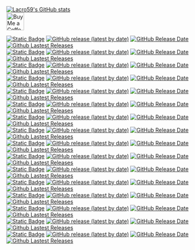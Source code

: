 [![Lacro59's GitHub stats](https://github-readme-stats-ek35o4wzd-lacro59.vercel.app/api?username=lacro59&theme=nord&show_icons=true)](https://github.com/anuraghazra/github-readme-stats)  
<a href='https://ko-fi.com/lacro59'><img height='35' style='border:0px;height:46px;' src='https://az743702.vo.msecnd.net/cdn/kofi3.png?v=0' border='0' alt='Buy Me a Coffee at ko-fi.com' /></a>

[![Static Badge](https://img.shields.io/badge/playnite-backgroundchanger-plugin?color=8A2BE2)](https://github.com/Lacro59/playnite-backgroundchanger-plugin)
[![GitHub release (latest by date)](https://img.shields.io/github/v/release/Lacro59/playnite-backgroundchanger-plugin?cacheSeconds=5000&logo=github)](https://github.com/Lacro59/playnite-backgroundchanger-plugin/releases/latest)
[![GitHub Release Date](https://img.shields.io/github/release-date/Lacro59/playnite-backgroundchanger-plugin?cacheSeconds=5000)](https://github.com/Lacro59/playnite-backgroundchanger-plugin/releases/latest)
[![Github Lastest Releases](https://img.shields.io/github/downloads/Lacro59/playnite-backgroundchanger-plugin/latest/total.svg)]()  
[![Static Badge](https://img.shields.io/badge/playnite-checkdlc-plugin?color=8A2BE2)](https://github.com/Lacro59/playnite-checkdlc-plugin)
[![GitHub release (latest by date)](https://img.shields.io/github/v/release/Lacro59/playnite-checkdlc-plugin?cacheSeconds=5000&logo=github)](https://github.com/Lacro59/playnite-checkdlc-plugin/releases/latest)
[![GitHub Release Date](https://img.shields.io/github/release-date/Lacro59/playnite-checkdlc-plugin?cacheSeconds=5000)](https://github.com/Lacro59/playnite-checkdlc-plugin/releases/latest)
[![Github Lastest Releases](https://img.shields.io/github/downloads/Lacro59/playnite-checkdlc-plugin/latest/total.svg)]()  
[![Static Badge](https://img.shields.io/badge/playnite-checklocalizations-plugin?color=8A2BE2)](https://github.com/Lacro59/playnite-checklocalizations-plugin)
[![GitHub release (latest by date)](https://img.shields.io/github/v/release/Lacro59/playnite-checklocalizations-plugin?cacheSeconds=5000&logo=github)](https://github.com/Lacro59/playnite-checklocalizations-plugin/releases/latest)
[![GitHub Release Date](https://img.shields.io/github/release-date/Lacro59/playnite-checklocalizations-plugin?cacheSeconds=5000)](https://github.com/Lacro59/playnite-checklocalizations-plugin/releases/latest)
[![Github Lastest Releases](https://img.shields.io/github/downloads/Lacro59/playnite-checklocalizations-plugin/latest/total.svg)]()  
[![Static Badge](https://img.shields.io/badge/playnite-defaultextend-theme?color=8A2BE2)](https://github.com/Lacro59/playnite-defaultextend-theme)
[![GitHub release (latest by date)](https://img.shields.io/github/v/release/Lacro59/playnite-defaultextend-theme?cacheSeconds=5000&logo=github)](https://github.com/Lacro59/playnite-defaultextend-theme/releases/latest)
[![GitHub Release Date](https://img.shields.io/github/release-date/Lacro59/playnite-defaultextend-theme?cacheSeconds=5000)](https://github.com/Lacro59/playnite-defaultextend-theme/releases/latest)
[![Github Lastest Releases](https://img.shields.io/github/downloads/Lacro59/playnite-defaultextend-theme/latest/total.svg)]()  
[![Static Badge](https://img.shields.io/badge/playnite-descriptioneditor-plugin?color=8A2BE2)](https://github.com/Lacro59/playnite-descriptioneditor-plugin)
[![GitHub release (latest by date)](https://img.shields.io/github/v/release/Lacro59/playnite-descriptioneditor-plugin?cacheSeconds=5000&logo=github)](https://github.com/Lacro59/playnite-descriptioneditor-plugin/releases/latest)
[![GitHub Release Date](https://img.shields.io/github/release-date/Lacro59/playnite-descriptioneditor-plugin?cacheSeconds=5000)](https://github.com/Lacro59/playnite-descriptioneditor-plugin/releases/latest)
[![Github Lastest Releases](https://img.shields.io/github/downloads/Lacro59/playnite-descriptioneditor-plugin/latest/total.svg)]()  
[![Static Badge](https://img.shields.io/badge/playnite-gameactivity-plugin?color=8A2BE2)](https://github.com/Lacro59/playnite-gameactivity-plugin)
[![GitHub release (latest by date)](https://img.shields.io/github/v/release/Lacro59/playnite-gameactivity-plugin?cacheSeconds=5000&logo=github)](https://github.com/Lacro59/playnite-gameactivity-plugin/releases/latest)
[![GitHub Release Date](https://img.shields.io/github/release-date/Lacro59/playnite-gameactivity-plugin?cacheSeconds=5000)](https://github.com/Lacro59/playnite-gameactivity-plugin/releases/latest)
[![Github Lastest Releases](https://img.shields.io/github/downloads/Lacro59/playnite-gameactivity-plugin/latest/total.svg)]()  
[![Static Badge](https://img.shields.io/badge/playnite-howlongtobeat-plugin?color=8A2BE2)](https://github.com/Lacro59/playnite-howlongtobeat-plugin)
[![GitHub release (latest by date)](https://img.shields.io/github/v/release/Lacro59/playnite-howlongtobeat-plugin?cacheSeconds=5000&logo=github)](https://github.com/Lacro59/playnite-howlongtobeat-plugin/releases/latest)
[![GitHub Release Date](https://img.shields.io/github/release-date/Lacro59/playnite-howlongtobeat-plugin?cacheSeconds=5000)](https://github.com/Lacro59/playnite-howlongtobeat-plugin/releases/latest)
[![Github Lastest Releases](https://img.shields.io/github/downloads/Lacro59/playnite-howlongtobeat-plugin/latest/total.svg)]()  
[![Static Badge](https://img.shields.io/badge/playnite-indiegala-plugin?color=8A2BE2)](https://github.com/Lacro59/playnite-indiegala-plugin)
[![GitHub release (latest by date)](https://img.shields.io/github/v/release/Lacro59/playnite-indiegala-plugin?cacheSeconds=5000&logo=github)](https://github.com/Lacro59/playnite-indiegala-plugin/releases/latest)
[![GitHub Release Date](https://img.shields.io/github/release-date/Lacro59/playnite-indiegala-plugin?cacheSeconds=5000)](https://github.com/Lacro59/playnite-indiegala-plugin/releases/latest)
[![Github Lastest Releases](https://img.shields.io/github/downloads/Lacro59/playnite-indiegala-plugin/latest/total.svg)]()  
[![Static Badge](https://img.shields.io/badge/playnite-isthereanydeal-plugin?color=8A2BE2)](https://github.com/Lacro59/playnite-isthereanydeal-plugin)
[![GitHub release (latest by date)](https://img.shields.io/github/v/release/Lacro59/playnite-isthereanydeal-plugin?cacheSeconds=5000&logo=github)](https://github.com/Lacro59/playnite-isthereanydeal-plugin/releases/latest)
[![GitHub Release Date](https://img.shields.io/github/release-date/Lacro59/playnite-isthereanydeal-plugin?cacheSeconds=5000)](https://github.com/Lacro59/playnite-isthereanydeal-plugin/releases/latest)
[![Github Lastest Releases](https://img.shields.io/github/downloads/Lacro59/playnite-isthereanydeal-plugin/latest/total.svg)]()  
[![Static Badge](https://img.shields.io/badge/playnite-librarymanagement-plugin?color=8A2BE2)](https://github.com/Lacro59/playnite-librarymanagement-plugin)
[![GitHub release (latest by date)](https://img.shields.io/github/v/release/Lacro59/playnite-librarymanagement-plugin?cacheSeconds=5000&logo=github)](https://github.com/Lacro59/playnite-librarymanagement-plugin/releases/latest)
[![GitHub Release Date](https://img.shields.io/github/release-date/Lacro59/playnite-librarymanagement-plugin?cacheSeconds=5000)](https://github.com/Lacro59/playnite-librarymanagement-plugin/releases/latest)
[![Github Lastest Releases](https://img.shields.io/github/downloads/Lacro59/playnite-librarymanagement-plugin/latest/total.svg)]()  
[![Static Badge](https://img.shields.io/badge/playnite-metadatalocal-plugin?color=8A2BE2)](https://github.com/Lacro59/playnite-metadatalocal-plugin)
[![GitHub release (latest by date)](https://img.shields.io/github/v/release/Lacro59/playnite-metadatalocal-plugin?cacheSeconds=5000&logo=github)](https://github.com/Lacro59/playnite-metadatalocal-plugin/releases/latest)
[![GitHub Release Date](https://img.shields.io/github/release-date/Lacro59/playnite-metadatalocal-plugin?cacheSeconds=5000)](https://github.com/Lacro59/playnite-metadatalocal-plugin/releases/latest)
[![Github Lastest Releases](https://img.shields.io/github/downloads/Lacro59/playnite-metadatalocal-plugin/latest/total.svg)]()  
[![Static Badge](https://img.shields.io/badge/playnite-playeractivities-plugin?color=8A2BE2)](https://github.com/Lacro59/playnite-playeractivities-plugin)
[![GitHub release (latest by date)](https://img.shields.io/github/v/release/Lacro59/playnite-playeractivities-plugin?cacheSeconds=5000&logo=github)](https://github.com/Lacro59/playnite-playeractivities-plugin/releases/latest)
[![GitHub Release Date](https://img.shields.io/github/release-date/Lacro59/playnite-playeractivities-plugin?cacheSeconds=5000)](https://github.com/Lacro59/playnite-playeractivities-plugin/releases/latest)
[![Github Lastest Releases](https://img.shields.io/github/downloads/Lacro59/playnite-playeractivities-plugin/latest/total.svg)]()  
[![Static Badge](https://img.shields.io/badge/playnite-screenshotsvisualizer-plugin?color=8A2BE2)](https://github.com/Lacro59/playnite-screenshotsvisualizer-plugin)
[![GitHub release (latest by date)](https://img.shields.io/github/v/release/Lacro59/playnite-screenshotsvisualizer-plugin?cacheSeconds=5000&logo=github)](https://github.com/Lacro59/playnite-screenshotsvisualizer-plugin/releases/latest)
[![GitHub Release Date](https://img.shields.io/github/release-date/Lacro59/playnite-screenshotsvisualizer-plugin?cacheSeconds=5000)](https://github.com/Lacro59/playnite-screenshotsvisualizer-plugin/releases/latest)
[![Github Lastest Releases](https://img.shields.io/github/downloads/Lacro59/playnite-screenshotsvisualizer-plugin/latest/total.svg)]()  
[![Static Badge](https://img.shields.io/badge/playnite-successstory-plugin?color=8A2BE2)](https://github.com/Lacro59/playnite-successstory-plugin)
[![GitHub release (latest by date)](https://img.shields.io/github/v/release/Lacro59/playnite-successstory-plugin?cacheSeconds=5000&logo=github)](https://github.com/Lacro59/playnite-successstory-plugin/releases/latest)
[![GitHub Release Date](https://img.shields.io/github/release-date/Lacro59/playnite-successstory-plugin?cacheSeconds=5000)](https://github.com/Lacro59/playnite-successstory-plugin/releases/latest)
[![Github Lastest Releases](https://img.shields.io/github/downloads/Lacro59/playnite-successstory-plugin/latest/total.svg)]()  
[![Static Badge](https://img.shields.io/badge/playnite-systemchecker-plugin?color=8A2BE2)](https://github.com/Lacro59/playnite-systemchecker-plugin)
[![GitHub release (latest by date)](https://img.shields.io/github/v/release/Lacro59/playnite-systemchecker-plugin?cacheSeconds=5000&logo=github)](https://github.com/Lacro59/playnite-systemchecker-plugin/releases/latest)
[![GitHub Release Date](https://img.shields.io/github/release-date/Lacro59/playnite-systemchecker-plugin?cacheSeconds=5000)](https://github.com/Lacro59/playnite-systemchecker-plugin/releases/latest)
[![Github Lastest Releases](https://img.shields.io/github/downloads/Lacro59/playnite-systemchecker-plugin/latest/total.svg)]()  
[![Static Badge](https://img.shields.io/badge/playnite-thememodifier-plugin?color=8A2BE2)](https://github.com/Lacro59/playnite-thememodifier-plugin)
[![GitHub release (latest by date)](https://img.shields.io/github/v/release/Lacro59/playnite-thememodifier-plugin?cacheSeconds=5000&logo=github)](https://github.com/Lacro59/playnite-thememodifier-plugin/releases/latest)
[![GitHub Release Date](https://img.shields.io/github/release-date/Lacro59/playnite-thememodifier-plugin?cacheSeconds=5000)](https://github.com/Lacro59/playnite-thememodifier-plugin/releases/latest)
[![Github Lastest Releases](https://img.shields.io/github/downloads/Lacro59/playnite-thememodifier-plugin/latest/total.svg)]()  
